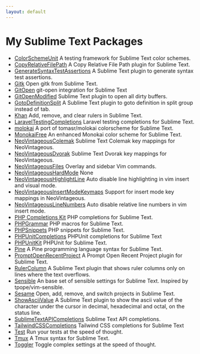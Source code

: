 ```yaml
---
layout: default
---
```


# My Sublime Text Packages

- [ColorSchemeUnit](https://github.com/gerardroche/sublime-color-scheme-unit) A testing framework for Sublime Text color schemes.
- [CopyRelativeFilePath](https://github.com/gerardroche/sublime-copy-relative-file-path) A Copy Relative File Path plugin for Sublime Text.
- [GenerateSyntaxTestAssertions](https://github.com/gerardroche/sublime-generate-syntax-test-assertions) A Sublime Text plugin to generate syntax test assertions.
- [Gitk](https://github.com/gerardroche/sublime-gitk) Open gitk from Sublime Text.
- [GitOpen](https://github.com/gerardroche/sublime-git-open) git-open integration for Sublime Text
- [GitOpenModified](https://github.com/gerardroche/sublime-git-open-modified) Sublime Text plugin to open all dirty buffers.
- [GotoDefinitionSplit](https://github.com/gerardroche/sublime-goto-definition-split) A Sublime Text plugin to goto definition in split group instead of tab.
- [Khan](https://github.com/gerardroche/sublime-khan) Add, remove, and clear rulers in Sublime Text.
- [LaravelTestingCompletions](https://github.com/gerardroche/sublime-laravel-testing-completions) Laravel testing completions for Sublime Text.
- [molokai](https://github.com/gerardroche/sublime-molokai) A port of tomasr/molokai colorscheme for Sublime Text.
- [MonokaiFree](https://github.com/gerardroche/sublime-monokai-free) An enhanced Monokai color scheme for Sublime Text.
- [NeoVintageousColemak](https://github.com/gerardroche/NeoVintageousColemak) Sublime Text Colemak key mappings for NeoVintageous.
- [NeoVintageousDvorak](https://github.com/gerardroche/NeoVintageousDvorak) Sublime Text Dvorak key mappings for NeoVintageous.
- [NeoVintageousFiles](https://github.com/gerardroche/NeoVintageousFiles) Overlay and sidebar Vim commands.
- [NeoVintageousHardMode](https://github.com/gerardroche/NeoVintageousHardMode) None
- [NeoVintageousHighlightLine](https://github.com/gerardroche/NeoVintageousHighlightLine) Auto disable line highlighting in vim insert and visual mode.
- [NeoVintageousInsertModeKeymaps](https://github.com/gerardroche/NeoVintageousInsertModeKeymaps) Support for insert mode key mappings in NeoVintageous.
- [NeoVintageousLineNumbers](https://github.com/gerardroche/NeoVintageousLineNumbers) Auto disable relative line numbers in vim insert mode.
- [PHP Completions Kit](https://github.com/gerardroche/sublime-phpck) PHP completions for Sublime Text.
- [PHPGrammar](https://github.com/gerardroche/sublime-php-grammar) PHP macros for Sublime Text.
- [PHPSnippets](https://github.com/gerardroche/sublime-php-snippets) PHP snippets for Sublime Text.
- [PHPUnitCompletions](https://github.com/gerardroche/sublime-phpunit-completions) PHPUnit completions for Sublime Text
- [PHPUnitKit](https://github.com/gerardroche/sublime-phpunit) PHPUnit for Sublime Text.
- [Pine](https://github.com/gerardroche/sublime-pine) A Pine programming language syntax for Sublime Text.
- [PromptOpenRecentProject](https://github.com/gerardroche/sublime-prompt-open-recent-project) A Prompt Open Recent Project plugin for Sublime Text.
- [RulerColumn](https://github.com/gerardroche/sublime-ruler-column) A Sublime Text plugin that shows ruler columns only on lines where the text overflows.
- [Sensible](https://github.com/gerardroche/sublime-sensible) An base set of sensible settings for Sublime Text. Inspired by tpope/vim-sensible.
- [Sesame](https://github.com/gerardroche/sublime-sesame) Open, add, remove, and switch projects in Sublime Text.
- [ShowAsciiValue](https://github.com/gerardroche/sublime-show-ascii-value) A Sublime Text plugin to show the ascii value of the character under the cursor in decimal, hexadecimal and octal, on the status line.
- [SublimeTextAPICompletions](https://github.com/gerardroche/sublime-api-completions) Sublime Text API completions.
- [TailwindCSSCompletions](https://github.com/gerardroche/sublime-tailwind-css-completions) Tailwind CSS completions for Sublime Text
- [Test](https://github.com/gerardroche/sublime-test) Run your tests at the speed of thought.
- [Tmux](https://github.com/gerardroche/sublime-tmux) A Tmux syntax for Sublime Text.
- [Toggler](https://github.com/gerardroche/sublime-toggler) Toggle complex settings at the speed of thought.
